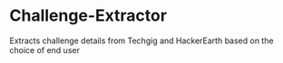 # Challenge-Extractor
Extracts challenge details from Techgig and HackerEarth based on the choice of end user
